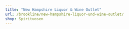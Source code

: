 ```yaml
---
title: "New Hampshire Liquor & Wine Outlet"
url: /brookline/new-hampshire-liquor-und-wine-outlet/
shop: Spirituosen
---
```

